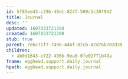 ```yaml
---
id: 5f85ee43-c29b-49dc-824f-509c1c30f942
title: Journal
desc: ''
updated: 1607033721398
created: 1607033721398
stub: true
parent: 7ebc71f7-7496-44bf-82cb-42d76b782d38
children:
  - ab0d1643-e722-496b-9ea8-0fe02771b49a
fname: egghead.support.daily.journal
hpath: egghead.support.daily.journal
---
```



